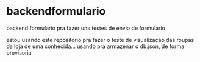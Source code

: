 # backendformulario
backend formulario pra fazer uns testes de envio de formulario

estou usando este repositorio pra fazer o teste de visualização das roupas da loja de uma conhecida... usando pra armazenar o db.json, de forma provisoria
